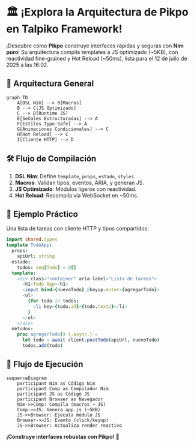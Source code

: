 # 🏛️ ¡Explora la Arquitectura de Pikpo en Talpiko Framework!

¡Descubre cómo **Pikpo** construye interfaces rápidas y seguras con **Nim puro**! Su arquitectura compila templates a JS optimizado (~5KB), con reactividad fine-grained y Hot Reload (~50ms), lista para el 12 de julio de 2025 a las 16:02.

## 🚀 Arquitectura General
```mermaid
graph TD
    A[DSL Nim] --> B[Macros]
    B --> C[JS Optimizado]
    C --> D[Runtime JS]
    E[Señales Estructuradas] --> A
    F[Estilos Type-Safe] --> A
    G[Animaciones Condicionales] --> C
    H[Hot Reload] --> C
    I[Cliente HTTP] --> D
```

## 🛠️ Flujo de Compilación
1. **DSL Nim**: Define `template`, `props`, `estado`, `styles`.
2. **Macros**: Validan tipos, eventos, ARIA, y generan JS.
3. **JS Optimizado**: Módulos ligeros con reactividad.
4. **Hot Reload**: Recompila vía WebSocket en ~50ms.

## 🎉 Ejemplo Práctico
Una lista de tareas con cliente HTTP y tipos compartidos:
```nim
import shared.types
template TodoApp:
  props:
    apiUrl: string
  estado:
    todos: seq[Todo] = @[]
  template:
    <div class="container" aria-label="Lista de tareas">
      <h1>Todo App</h1>
      <input bind={nuevoTodo} @keyup.enter={agregarTodo}>
      <ul>
        {for todo in todos:
          <li key={todo.id}>{todo.texto}</li>
        }
      </ul>
    </div>
  métodos:
    proc agregarTodo() {.async.} =
      let todo = await client.postTodo(apiUrl, nuevoTodo)
      todos.add(todo)
```

## 🎨 Flujo de Ejecución
```mermaid
sequenceDiagram
    participant Nim as Código Nim
    participant Comp as Compilador Nim
    participant JS as Código JS
    participant Browser as Navegador
    Nim->>Comp: Compila (macros → JS)
    Comp->>JS: Genera app.js (~5KB)
    JS->>Browser: Ejecuta módulo JS
    Browser->>JS: Evento (click/keyup)
    JS->>Browser: Actualiza render reactivo
```

**¡Construye interfaces robustas con Pikpo! 🎨**
